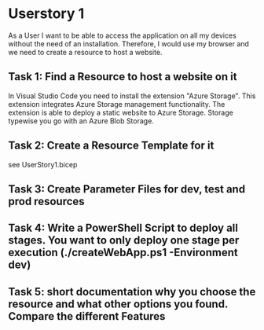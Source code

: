 # Userstory 1

As a User I want to be able to access the application on all my devices without the need of an installation.
Therefore, I would use my browser and we need to create a resource to host a website.

## Task 1: Find a Resource to host a website on it

In Visual Studio Code you need to install the extension "Azure Storage". This extension integrates Azure Storage management functionality. The extension is able to deploy a static website to Azure Storage.
Storage typewise you go with an Azure Blob Storage.

## Task 2: Create a Resource Template for it

see UserStory1.bicep

## Task 3: Create Parameter Files for dev, test and prod resources

## Task 4: Write a PowerShell Script to deploy all stages. You want to only deploy one stage per execution (./createWebApp.ps1 -Environment dev)

## Task 5: short documentation why you choose the resource and what other options you found. Compare the different Features
